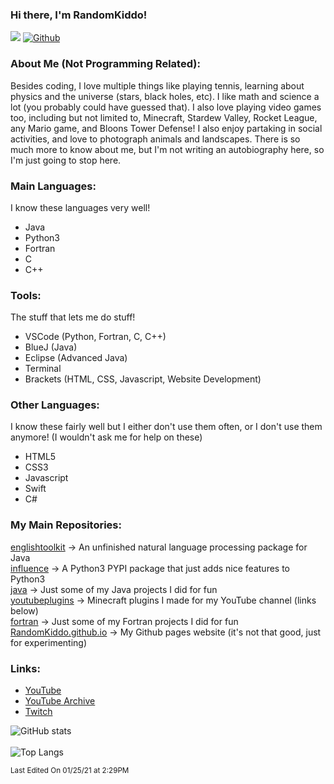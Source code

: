 ### Hi there, I'm RandomKiddo!

![](https://visitor-badge.laobi.icu/badge?page_id=RandomKiddo.RandomKiddo)
[![Github](https://img.shields.io/github/followers/RandomKiddo?label=Follow&style=social)](https://github.com/RandomKiddo)

### About Me (Not Programming Related):

Besides coding, I love multiple things like playing tennis, learning about physics and the universe (stars, black holes, etc). I like math and science
a lot (you probably could have guessed that). I also love playing video games too, including but not limited to, Minecraft, Stardew Valley, Rocket League,
any Mario game, and Bloons Tower Defense! I also enjoy partaking in social activities, and love to photograph animals and landscapes. There is so much more
to know about me, but I'm not writing an autobiography here, so I'm just going to stop here.

### Main Languages:

I know these languages very well!

- Java
- Python3
- Fortran
- C
- C++

### Tools:

The stuff that lets me do stuff!

- VSCode (Python, Fortran, C, C++)
- BlueJ (Java)
- Eclipse (Advanced Java)
- Terminal
- Brackets (HTML, CSS, Javascript, Website Development)

### Other Languages:

I know these fairly well but I either don't use them often, or I don't use them anymore! (I wouldn't ask me for help on these)

- HTML5
- CSS3
- Javascript
- Swift
- C#

### My Main Repositories:

[englishtoolkit](https://github.com/randomkiddo/englishtoolkit) -> An unfinished natural language processing package for Java <br />
[influence](https://github.com/randomkiddo/influence) -> A Python3 PYPI package that just adds nice features to Python3 <br />
[java](https://github.com/randomkiddo/java) -> Just some of my Java projects I did for fun <br />
[youtubeplugins](https://github.com/randomkiddo/youtubeplugins) -> Minecraft plugins I made for my YouTube channel (links below) <br />
[fortran](https://github.com/randomkiddo/fortran) -> Just some of my Fortran projects I did for fun <br />
[RandomKiddo.github.io](https://github.com/randomkiddo/RandomKiddo.github.io) -> My Github pages website (it's not that good, just for experimenting) <br />

### Links:

- [YouTube](https://www.youtube.com/channel/UCqORid7DP0chFER0SkjCb1A)
- [YouTube Archive](https://www.youtube.com/channel/UCvErjJxLRFq4t9d4iydRLVQ)
- [Twitch](https://www.twitch.tv/notfirsttry)

![GitHub stats](https://github-readme-stats.vercel.app/api?username=RandomKiddo&show_icons=true) <br /> <br />
![Top Langs](https://github-readme-stats.vercel.app/api/top-langs/?username=RandomKiddo)

<sub>Last Edited On 01/25/21 at 2:29PM</sub>

